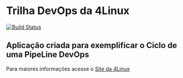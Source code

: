 # Trilha DevOps da 4Linux

<!-- Altere a Flag abaixo com sua URL do Travis -->
[![Build Status](https://travis-ci.com/ovitor/DevOpsLab-HelloWorld.svg?branch=master)](https://travis-ci.com/ovitor/DevOpsLab-HelloWorld)

## Aplicação criada para exemplificar o Ciclo de uma PipeLine DevOps


Para maiores informações acesse o [Site da 4Linux](https://www.4linux.com.br/cursos/devops)
